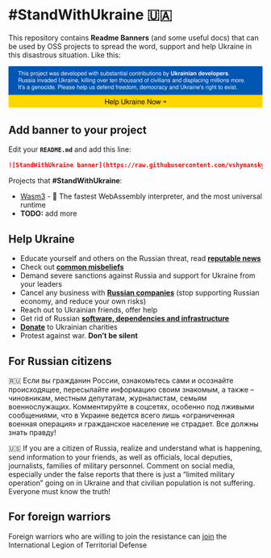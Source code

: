 # #StandWithUkraine 🇺🇦

This repository contains **Readme Banners** (and some useful docs) that can be used by OSS projects to spread the word, support and help Ukraine in this disastrous situation. Like this:

![StandWithUkraine banner](https://raw.githubusercontent.com/vshymanskyy/StandWithUkraine/main/banner.svg)

## Add banner to your project

Edit your **`README.md`** and add this line:
```md
![StandWithUkraine banner](https://raw.githubusercontent.com/vshymanskyy/StandWithUkraine/main/banner.svg)
```

Projects that **#StandWithUkraine**:
- [Wasm3](https://github.com/wasm3/wasm3) - 🚀 The fastest WebAssembly interpreter, and the most universal runtime
- **TODO:** add more

## Help Ukraine

- Educate yourself and others on the Russian threat, read [**reputable news**](/docs/WarNews.md)
- Check out [**common misbeliefs**](/docs/Misconceptions.md)
- Demand severe sanctions against Russia and support for Ukraine from your leaders
- Cancel any business with [**Russian companies**](docs/Boycott.md) (stop supporting Russian economy, and reduce your own risks)
- Reach out to Ukrainian friends, offer help
- Get rid of Russian [**software, dependencies and infrastructure**](docs/Boycott.md)
- [**Donate**](/docs/Donate.md) to Ukrainian charities
- Protest against war. **Don’t be silent**

## For Russian citizens

🇷🇺 Если вы гражданин России, ознакомьтесь сами и осознайте происходящее, пересылайте информацию своим знакомым, а также – чиновникам, местным депутатам, журналистам, семьям военнослужащих. Комментируйте в соцсетях, особенно под лживыми сообщениями, что в Украине ведется всего лишь «ограниченная военная операция» и гражданское население не страдает. Все должны знать правду!

🇺🇸 If you are a citizen of Russia, realize and understand what is happening, send information to your friends, as well as officials, local deputies, journalists, families of military personnel. Comment on social media, especially under the false reports that there is just a “limited military operation” going on in Ukraine and that civilian population is not suffering. Everyone must know the truth!

## For foreign warriors

Foreign warriors who are willing to join the resistance can [join](https://www.ukrinform.net/rubric-ato/3415272-how-to-join-international-legion-to-defend-ukraine-algorithm.html) the International Legion of Territorial Defense
